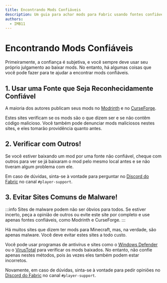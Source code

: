 ```yaml
---
title: Encontrando Mods Confiáveis
description: Um guia para achar mods para Fabric usando fontes confiáveis.
authors:
  - IMB11
---
```


# Encontrando Mods Confiáveis

Primeiramente, a confiança é subjetiva, e você sempre deve usar seu próprio julgamento ao baixar mods. No entanto, há algumas coisas que você pode fazer para te ajudar a encontrar mods confiáveis.

## 1. Usar uma Fonte que Seja Reconhecidamente Confiável

A maioria dos autores publicam seus mods no [Modrinth](https://modrinth.com/mods?g=categories:%27fabric%27) e no [CurseForge](https://www.curseforge.com/minecraft/search?class=mc-mods\&gameVersionTypeId=4).

Estes sites verificam se os mods são o que dizem ser e se não contêm código malicioso. Você também pode denunciar mods maliciosos nestes sites, e eles tomarão providência quanto antes.

## 2. Verificar com Outros!

Se você estiver baixando um mod por uma fonte não confiável, cheque com outros para ver se já baixaram o mod pelo mesmo local antes e se não tiveram algum problema com ele.

Em caso de dúvidas, sinta-se à vontade para perguntar no [Discord do Fabric](https://discord.gg/v6v4pMv) no canal `#player-support`.

## 3. Evitar Sites Comuns de Malware!

:::info
Sites de malware podem não ser óbvios para todos. Se estiver incerto, peça a opinião de outros ou evite este site por completo e use apenas fontes confiáveis, como Modrinth e CurseForge.
:::

Há muitos sites que dizem ter mods para Minecraft, mas, na verdade, são apenas malware. Você deve evitar estes sites a todo custo.

Você pode usar programas de antivírus e sites como o [Windows Defender](https://www.microsoft.com/en-us/windows/comprehensive-security) ou o [VirusTotal](https://www.virustotal.com/) para verificar os mods baixados. No entanto, não confie apenas nestes métodos, pois às vezes eles também podem estar incorretos.

Novamente, em caso de dúvidas, sinta-se à vontade para pedir opiniões no [Discord do Fabric](https://discord.gg/v6v4pMv) no canal `#player-support`.
